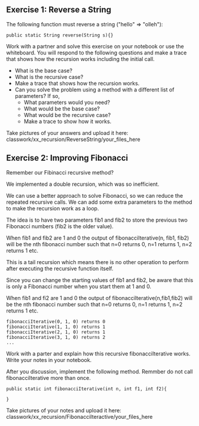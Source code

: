 ## Exercise 1: Reverse a String

The following function must reverse a string ("hello" => "olleh"):

```
public static String reverse(String s){}
```

Work with a partner and solve this exercise on your notebook or use the whiteboard. You will respond to the following questions and make a trace that shows how the recursion works including the initial call.

* What is the base case?
* What is the recursive case?
* Make a trace that shows how the recursion works.
* Can you solve the problem using a method with a different list of parameters? If so,
  * What parameters would you need?
  * What would be the base case?
  * What would be the recursive case?
  * Make a trace to show how it works.

Take pictures of your answers and upload it here: classwork/xx_recursion/ReverseString/your_files_here

## Exercise 2: Improving Fibonacci

Remember our Fibinacci recursive method? 

We implemented a double recursion, which was so inefficient.

We can use a better approach to solve Fibonacci, so we can reduce the repeated recursive calls. We can add some extra parameters to the method to make the recursion work as a loop.

The idea is to have two parameters fib1 and fib2 to store the previous two Fibonacci numbers (fib2 is the older value).

When fib1 and fib2 are 1 and 0 the output of fibonacciIterative(n, fib1, fib2) will be the nth fibonacci number such that n=0 returns 0, n=1 returns 1, n=2 returns 1 etc.

This is a tail recursion which means there is no other operation to perform after executing the recursive function itself.

Since you can change the starting values of fib1 and fib2, be aware that this is only a Fibonacci number when you start them at 1 and 0.

When fib1 and fi2 are 1 and 0 the output of fibonacciIterative(n,fib1,fib2) will be the nth fibonacci number such that n=0 returns 0, n=1 returns 1, n=2 returns 1 etc.


```
fibonacciIterative(0, 1, 0) returns 0
fibonacciIterative(1, 1, 0) returns 1
fibonacciIterative(2, 1, 0) returns 1
fibonacciIterative(3, 1, 0) returns 2
...
```

Work with a parter and explain how this recursive fibonacciIterative works. Write your notes in your notebook.

After you discussion, implement the following method. Remmber do not call fibonacciIterative more than once.

```
public static int fibonacciIterative(int n, int f1, int f2){
  
}
```

Take pictures of your notes and upload it here: classwork/xx_recursion/FibonacciIteractive/your_files_here
